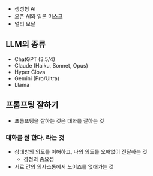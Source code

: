 - 생성형 AI
- 오픈 AI와 일론 머스크
- 멀티 모달

## LLM의 종류

- ChatGPT (3.5/4)
- Claude (Haiku, Sonnet, Opus)
- Hyper Clova
- Gemini (Pro/Ultra)
- Llama

## 프롬프팅 잘하기

- 프롬프팅을 잘하는 것은 대화를 잘하는 것

### 대화를 잘 한다. 라는 것

- 상대방의 의도를 이해하고, 나의 의도를 오해없이 전달하는 것
	- 경청의 중요성
- 서로 간의 의사소통에서 노이즈를 없애가는 것